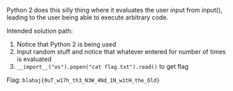 Python 2 does this silly thing where it evaluates the user input from input(), leading to the user being able to execute arbitrary code.

Intended solution path:
1. Notice that Python 2 is being used
2. Input random stuff and notice that whatever entered for number of times is evaluated
3. `__import__("os").popen("cat flag.txt").read()` to get flag

Flag: `blahaj{0uT_w17h_th3_N3W_4Nd_1N_w1tH_the_Old}`
